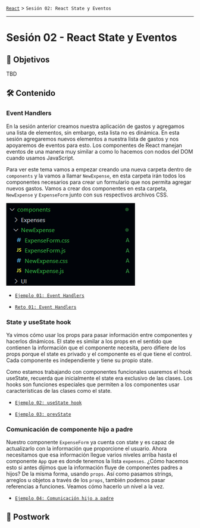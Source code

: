 [`React`](../README.md) > `Sesión 02: React State y Eventos`

---

# Sesión 02 - React State y Eventos

## 🎯 Objetivos

TBD

## 🛠 Contenido

### Event Handlers

En la sesión anterior creamos nuestra aplicación de gastos y agregamos una lista de elementos, sin embargo, esta lista no es dinámica. En esta sesión agregaremos nuevos elementos a nuestra lista de gastos y nos apoyaremos de eventos para esto. Los componentes de React manejan eventos de una manera muy similar a como lo hacemos con nodos del DOM cuando usamos JavaScript.

Para ver este tema vamos a empezar creando una nueva carpeta dentro de `components` y la vamos a llamar `NewExpense`, en esta carpeta irán todos los componentes necesarios para crear un formulario que nos permita agregar nuevos gastos. Vamos a crear dos componentes en esta carpeta, `NewExpense` y `ExpenseForm` junto con sus respectivos archivos CSS.

![New Expense Directory](./assets/new-expense-directory.png)

- [`Ejemplo 01: Event Handlers`](./Ejemplo-01/Readme.md)

- [`Reto 01: Event Handlers`](Reto-01/Readme.md)

### State y useState hook

Ya vimos cómo usar los props para pasar información entre componentes y hacerlos dinámicos. El state es similar a los props en el sentido que contienen la información que el componente necesita, pero difiere de los props porque el state es privado y el componente es el que tiene el control. Cada componente es independiente y tiene su propio state.

Como estamos trabajando con componentes funcionales usaremos el hook useState, recuerda que inicialmente el state era exclusivo de las clases. Los hooks son funciones especiales que permiten a los componentes usar características de las clases como el state.

- [`Ejemplo 02: useState hook`](./Ejemplo-02/Readme.md)

- [`Ejemplo 03: prevState`](./Ejemplo-03/Readme.md)

### Comunicación de componente hijo a padre

Nuestro componente `ExpenseForm` ya cuenta con state y es capaz de actualizarlo con la información que proporcione el usuario. Ahora necesitamos que esa información llegue varios niveles arriba hasta el componente `App` que es donde tenemos la lista `expenses`. ¿Cómo hacemos esto si antes dijimos que la información fluye de componentes padres a hijos? De la misma forma, usando `props`. Así como pasamos strings, arreglos u objetos a través de los `props`, también podemos pasar referencias a funciones. Veamos cómo hacerlo un nivel a la vez.

- [`Ejemplo 04: Comunicación hijo a padre`](./Ejemplo-04/Readme.md)

## 📝 Postwork
